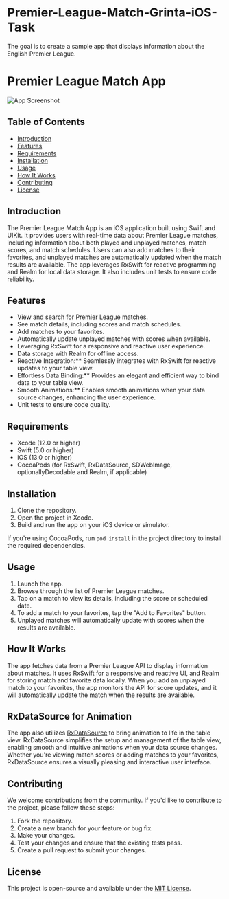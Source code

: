 # Premier-League-Match-Grinta-iOS-Task
The goal is to create a sample app that displays information about the English Premier League.
# Premier League Match App

![App Screenshot](screenshot.png)

## Table of Contents
- [Introduction](#introduction)
- [Features](#features)
- [Requirements](#requirements)
- [Installation](#installation)
- [Usage](#usage)
- [How It Works](#how-it-works)
- [Contributing](#contributing)
- [License](#license)

## Introduction
The Premier League Match App is an iOS application built using Swift and UIKit. It provides users with real-time data about Premier League matches, including information about both played and unplayed matches, match scores, and match schedules. Users can also add matches to their favorites, and unplayed matches are automatically updated when the match results are available. The app leverages RxSwift for reactive programming and Realm for local data storage. It also includes unit tests to ensure code reliability.

## Features
- View and search for Premier League matches.
- See match details, including scores and match schedules.
- Add matches to your favorites.
- Automatically update unplayed matches with scores when available.
- Leveraging RxSwift for a responsive and reactive user experience.
- Data storage with Realm for offline access.
- Reactive Integration:** Seamlessly integrates with RxSwift for reactive updates to your table view.
- Effortless Data Binding:** Provides an elegant and efficient way to bind data to your table view.
- Smooth Animations:** Enables smooth animations when your data source changes, enhancing the user experience.
- Unit tests to ensure code quality.

## Requirements
- Xcode (12.0 or higher)
- Swift (5.0 or higher)
- iOS (13.0 or higher)
- CocoaPods (for RxSwift, RxDataSource, SDWebImage, optionallyDecodable and Realm, if applicable)

## Installation
1. Clone the repository.
2. Open the project in Xcode.
3. Build and run the app on your iOS device or simulator.

If you're using CocoaPods, run `pod install` in the project directory to install the required dependencies.

## Usage
1. Launch the app.
2. Browse through the list of Premier League matches.
3. Tap on a match to view its details, including the score or scheduled date.
4. To add a match to your favorites, tap the "Add to Favorites" button.
5. Unplayed matches will automatically update with scores when the results are available.

## How It Works
The app fetches data from a Premier League API to display information about matches. It uses RxSwift for a responsive and reactive UI, and Realm for storing match and favorite data locally. When you add an unplayed match to your favorites, the app monitors the API for score updates, and it will automatically update the match when the results are available.

## RxDataSource for Animation
The app also utilizes [RxDataSource](https://github.com/RxSwiftCommunity/RxDataSources) to bring animation to life in the table view. RxDataSource simplifies the setup and management of the table view, enabling smooth and intuitive animations when your data source changes. Whether you're viewing match scores or adding matches to your favorites, RxDataSource ensures a visually pleasing and interactive user interface.

## Contributing
We welcome contributions from the community. If you'd like to contribute to the project, please follow these steps:
1. Fork the repository.
2. Create a new branch for your feature or bug fix.
3. Make your changes.
4. Test your changes and ensure that the existing tests pass.
5. Create a pull request to submit your changes.

## License
This project is open-source and available under the [MIT License](LICENSE).
